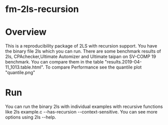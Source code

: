 # fm-2ls-recursion
Overview
========

This is a reproducibility package of 2LS with recursion support. You have the binary file 2ls which you can run. There are some benchmark results of 2ls, CPAchecker,Ultimate Automizer and Ultimate taipan on SV-COMP 19 benchmark. You can compare them in the table "results.2019-04-11_1013.table.html". To compare Performance see the quantile plot "quantile.png"

Run
===

You can run the binary 2ls with individual examples with recursive functions like 2ls example.c --has-recursion --context-sensitive. You can see more options using 2ls --help.
